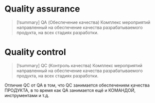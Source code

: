 # Quality assurance



> [!summary] QA (Обеспечение качества)
> Комплекс мероприятий направленный на обеспечение качества разрабатываемого продукта, на всех стадиях разработки.

# Quality control

> [!summary] QC (Контроль качества)
> Комплекс мероприятий направленный на обеспечение качества разрабатываемого продукта, на всех стадиях разработки.

Отличие QC от QA в том, что QC занимается обеспечением качества ПРОДУКТА, в то время как QA занимается ещё и КОМАНДОЙ, инструментами и т.д. 
